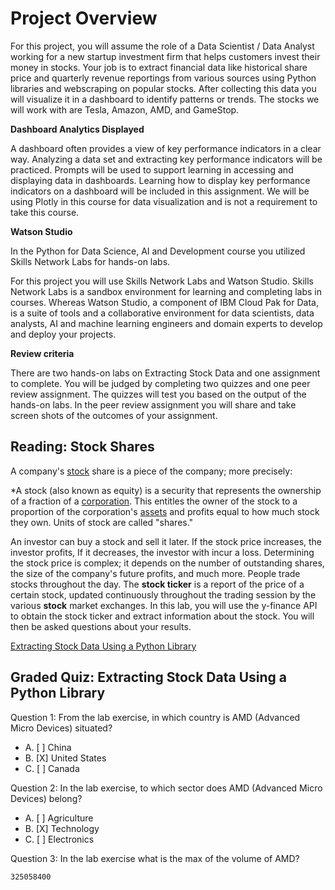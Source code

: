 # Project Overview

For this project, you will assume the role of a Data Scientist / Data Analyst working for a new startup investment firm that helps customers invest their money in stocks. Your job is to extract financial data like historical share price and quarterly revenue reportings from various sources using Python libraries and webscraping on popular stocks. After collecting this data you will visualize it in a dashboard to identify patterns or trends. The stocks we will work with are Tesla, Amazon, AMD, and GameStop.

**Dashboard Analytics Displayed**

A dashboard often provides a view of key performance indicators in a clear way. Analyzing a data set and extracting key performance indicators will be practiced. Prompts will be used to support learning in accessing and displaying data in dashboards. Learning how to display key performance indicators on a dashboard will be included in this assignment. We will be using Plotly in this course for data visualization and is not a requirement to take this course.

**Watson Studio**

In the Python for Data Science, AI and Development course you utilized Skills Network Labs for hands-on labs.

For this project you will use Skills Network Labs and Watson Studio. Skills Network Labs is a sandbox environment for learning and completing labs in courses. Whereas Watson Studio, a component of IBM Cloud Pak for Data, is a suite of tools and a collaborative environment for data scientists, data analysts, AI and machine learning engineers and domain experts to develop and deploy your projects.

**Review criteria**

There are two hands-on labs on Extracting Stock Data and one assignment to complete. You will be judged by completing two quizzes and one peer review assignment. The quizzes will test you based on the output of the hands-on labs. In the peer review assignment you will share and take screen shots of the outcomes of your assignment.

## Reading: Stock Shares

A company's [stock](https://www.investopedia.com/terms/s/stock.asp) share is a piece of the company; more precisely:

*A stock (also known as equity) is a security that represents the ownership of a fraction of a [corporation](https://www.investopedia.com/terms/c/corporation.asp). This entitles the owner of the stock to a proportion of the corporation's [assets](https://www.investopedia.com/terms/c/core-assets.asp) and profits equal to how much stock they own. Units of stock are called "shares."

An investor can buy a stock and sell it later. If the stock price increases, the investor profits, If it decreases, the investor with incur a loss.  Determining the stock price is complex; it depends on the number of outstanding shares, the size of the company's future profits, and much more. People trade stocks throughout the day. The **stock ticker** is a report of the price of a certain stock, updated continuously throughout the trading session by the various **stock** market exchanges. In this lab, you will use the y-finance API to obtain the stock ticker and extract information about the stock. You will then be asked questions about your results.

[Extracting Stock Data Using a Python Library](https://github.com/1965Eric/IBM-PY0220EN-Python-for-Data-Science-Project/blob/main/Final_Assignment_Extracting_Stock_Data_Using_a_Python_Library.ipynb)

## Graded Quiz: Extracting Stock Data Using a Python Library

Question 1: From the lab exercise, in which country is AMD (Advanced Micro Devices) situated?

- A. [ ] China
- B. [X] United States
- C. [ ] Canada

Question 2: In the lab exercise, to which sector does AMD (Advanced Micro Devices) belong?

- A. [ ] Agriculture
- B. [X] Technology
- C. [ ] Electronics

Question 3: In the lab exercise what is the max of the volume of AMD?

```325058400```

